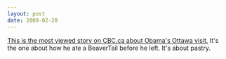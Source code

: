 ```yaml
---
layout: post
date: 2009-02-20
--- 
```


[This is the most viewed story on CBC.ca about Obama's Ottawa visit.](https://www.cbc.ca/news/canada/obama-leaves-with-a-taste-of-ottawa-s-famous-pastry-1.789884) It's the one about how he ate a BeaverTail before he left. It's about pastry. 
